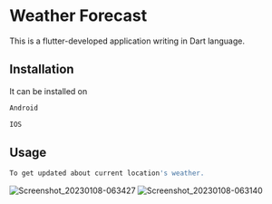 # Weather Forecast

This is a flutter-developed application writing in Dart language.

## Installation

It can be installed on

```bash
Android
```
```bash
IOS
```

## Usage

```python
To get updated about current location's weather.
```

![Screenshot_20230108-063427](https://user-images.githubusercontent.com/74013982/211175346-858c68bf-715c-4a77-8f66-ebc10797ae53.png)
![Screenshot_20230108-063140](https://user-images.githubusercontent.com/74013982/211175347-40739158-5e4c-45ce-a705-4eaa52543bd8.png)
